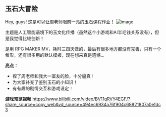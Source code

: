 ## 玉石大冒险

Hey, guys!
这是可以让周老师眼前一亮的玉石课程作业！
![image](https://github.com/user-attachments/assets/943cad0f-a525-41a2-ab77-8c1d84e52b6b)

主题是人工智能语境下的玉文化传播（虽然这个小游戏和AI半毛钱关系没有），但是我觉得比较创新！

是用 RPG MAKER MV，耗时三四天做的，最后有很多地方都没有完善，只有一个雏形，还有很多用的默认模板，现在想来真是遗憾...

**亮点：**
- 捏了周老师和我大一室友的脸，十分逼真！
- 为大家补充了鉴别玉石的小知识！
- 有有趣的剧情交互和游戏设定！

**游戏预览视频**
https://www.bilibili.com/video/BV11qRVY4EGF/?share_source=copy_web&vd_source=494ec6934a76f904c68821807a0efdc3
